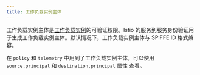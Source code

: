 ```yaml
---
title: 工作负载实例主体
---
```

工作负载实例主体是[工作负载实例](#workload-instance)的可验证权限。Istio 的服务到服务身份验证用于生成工作负载实例主体。默认情况下，工作负载实例主体与 SPIFFE ID 格式兼容。

在 `policy` 和 `telemetry` 中用到了工作负载实例主体，可以使用 `source.principal` 和 `destination.principal` [属性](#attribute) 查看。
